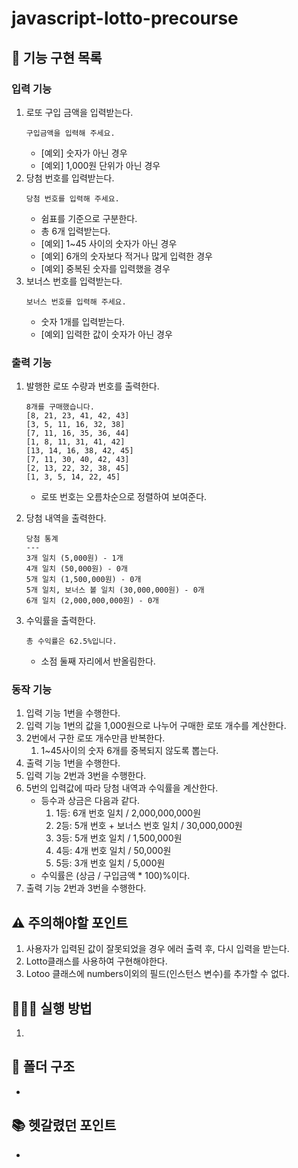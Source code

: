 # javascript-lotto-precourse

## 🔨 기능 구현 목록

### 입력 기능

1. 로또 구입 금액을 입력받는다.
   ```
   구입금액을 입력해 주세요.
   ```
   - [예외] 숫자가 아닌 경우
   - [예외] 1,000원 단위가 아닌 경우
2. 당첨 번호를 입력받는다.
   ```
   당첨 번호를 입력해 주세요.
   ```
   - 쉼표를 기준으로 구분한다.
   - 총 6개 입력받는다.
   - [예외] 1~45 사이의 숫자가 아닌 경우
   - [예외] 6개의 숫자보다 적거나 많게 입력한 경우
   - [예외] 중복된 숫자를 입력했을 경우
3. 보너스 번호를 입력받는다.
   ```
   보너스 번호를 입력해 주세요.
   ```
   - 숫자 1개를 입력받는다.
   - [예외] 입력한 값이 숫자가 아닌 경우

### 출력 기능

1. 발행한 로또 수량과 번호를 출력한다.

   ```
   8개를 구매했습니다.
   [8, 21, 23, 41, 42, 43]
   [3, 5, 11, 16, 32, 38]
   [7, 11, 16, 35, 36, 44]
   [1, 8, 11, 31, 41, 42]
   [13, 14, 16, 38, 42, 45]
   [7, 11, 30, 40, 42, 43]
   [2, 13, 22, 32, 38, 45]
   [1, 3, 5, 14, 22, 45]
   ```

   - 로또 번호는 오름차순으로 정렬하여 보여준다.

2. 당첨 내역을 출력한다.

   ```
   당첨 통계
   ---
   3개 일치 (5,000원) - 1개
   4개 일치 (50,000원) - 0개
   5개 일치 (1,500,000원) - 0개
   5개 일치, 보너스 볼 일치 (30,000,000원) - 0개
   6개 일치 (2,000,000,000원) - 0개
   ```

3. 수익률을 출력한다.
   ```
   총 수익률은 62.5%입니다.
   ```
   - 소점 둘째 자리에서 반올림한다.

### 동작 기능

1. 입력 기능 1번을 수행한다.
2. 입력 기능 1번의 값을 1,000원으로 나누어 구매한 로또 개수를 계산한다.
3. 2번에서 구한 로또 개수만큼 반복한다.
   1. 1~45사이의 숫자 6개를 중복되지 않도록 뽑는다.
4. 출력 기능 1번을 수행한다.
5. 입력 기능 2번과 3번을 수행한다.
6. 5번의 입력값에 따라 당첨 내역과 수익률을 계산한다.
   - 등수과 상금은 다음과 같다.
     1. 1등: 6개 번호 일치 / 2,000,000,000원
     2. 2등: 5개 번호 + 보너스 번호 일치 / 30,000,000원
     3. 3등: 5개 번호 일치 / 1,500,000원
     4. 4등: 4개 번호 일치 / 50,000원
     5. 5등: 3개 번호 일치 / 5,000원
   - 수익률은 (상금 / 구입금액 \* 100)%이다.
7. 출력 기능 2번과 3번을 수행한다.

## ⚠️ 주의해야할 포인트

1. 사용자가 입력된 값이 잘못되었을 경우 에러 출력 후, 다시 입력을 받는다.
2. Lotto클래스를 사용하여 구현해야한다.
3. Lotoo 클래스에 numbers이외의 필드(인스턴스 변수)를 추가할 수 없다.

## 🧑🏻‍💻 실행 방법

1.

## 📂 폴더 구조

-

## 📚 헷갈렸던 포인트

-

